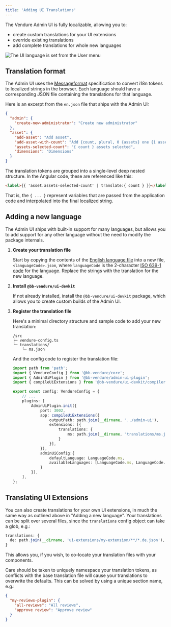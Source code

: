 ```yaml
---
title: 'Adding UI Translations'
---
```


The Vendure Admin UI is fully localizable, allowing you to:

* create custom translations for your UI extensions
* override existing translations
* add complete translations for whole new languages

![The UI language is set from the User menu](./ui-translations-01.webp)

## Translation format

The Admin UI uses the [Messageformat](https://messageformat.github.io/messageformat/) specification to convert i18n tokens to localized strings in the browser. Each language should have a corresponding JSON file containing the translations for that language.

Here is an excerpt from the `en.json` file that ships with the Admin UI:

```JSON title="en.json"
{
  "admin": {
    "create-new-administrator": "Create new administrator"
  },
  "asset": {
    "add-asset": "Add asset",
    "add-asset-with-count": "Add {count, plural, 0 {assets} one {1 asset} other {{count} assets}}",
    "assets-selected-count": "{ count } assets selected",
    "dimensions": "Dimensions"
  }
}
```

The translation tokens are grouped into a single-level deep nested structure. In the Angular code, these are referenced like this: 

```HTML
<label>{{ 'asset.assets-selected-count' | translate:{ count } }}</label>
```

That is, the `{ ... }` represent variables that are passed from the application code and interpolated into the final localized string.

## Adding a new language

The Admin UI ships with built-in support for many languages, but allows you to add support for any other language without the need to modify the package internals.

1. **Create your translation file**

     Start by copying the contents of the [English language file](https://github.com/vendure-ecommerce/vendure/blob/master/packages/admin-ui/src/lib/static/i18n-messages/en.json) into a new file, `<languageCode>.json`, where `languageCode` is the 2-character [ISO 639-1 code](https://en.wikipedia.org/wiki/List_of_ISO_639-1_codes) for the language. Replace the strings with the translation for the new language.
2. **Install `@bb-vendure/ui-devkit`**

    If not already installed, install the `@bb-vendure/ui-devkit` package, which allows you to create custom builds of the Admin UI.
3. **Register the translation file**
  
    Here's a minimal directory structure and sample code to add your new translation:
    
    ```text
    /src
    ├─ vendure-config.ts
    └─ translations/
        └─ ms.json
    ```
    
    And the config code to register the translation file:
    
    ```ts title="src.vendure-config.ts"
    import path from 'path';
    import { VendureConfig } from '@bb-vendure/core';
    import { AdminUiPlugin } from '@bb-vendure/admin-ui-plugin';
    import { compileUiExtensions } from '@bb-vendure/ui-devkit/compiler';
    
    export const config: VendureConfig = {
        // ...
        plugins: [
            AdminUiPlugin.init({
                port: 3002,
                app: compileUiExtensions({
                    outputPath: path.join(__dirname, '../admin-ui'),
                    extensions: [{
                        translations: {
                            ms: path.join(__dirname, 'translations/ms.json'),
                        }
                    }],
                }),
                adminUiConfig:{
                    defaultLanguage: LanguageCode.ms,
                    availableLanguages: [LanguageCode.ms, LanguageCode.en],
                }
            }),
        ],
    };
    ```

## Translating UI Extensions

You can also create translations for your own UI extensions, in much the same way as outlined above in "Adding a new language". Your translations can be split over several files, since the `translations` config object can take a glob, e.g.:

```ts
translations: {
  de: path.join(__dirname, 'ui-extensions/my-extension/**/*.de.json'),
}
```

This allows you, if you wish, to co-locate your translation files with your components.

Care should be taken to uniquely namespace your translation tokens, as conflicts with the base translation file will cause your translations to overwrite the defaults. This can be solved by using a unique section name, e.g.:

```JSON
{
  "my-reviews-plugin": {
    "all-reviews": "All reviews",
    "approve review": "Approve review"
  }
}
```
